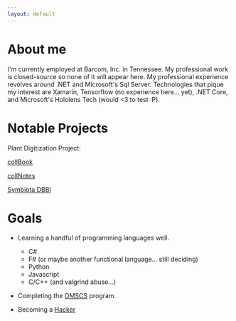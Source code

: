 ```yaml
---
layout: default
---
```

# About me

I'm currently employed at Barcom, Inc. in Tennessee. My professional work is closed-source so none of it will appear here. My professional experience revolves around .NET and Microsoft's Sql Server. Technologies that pique my interest are Xamarin, Tensorflow (no experience here... yet), .NET Core, and Microsoft's Hololens Tech (would <3 to test :P).

# Notable Projects
Plant Digitization Project:

[collBook](https://github.com/CapPow/collBook)

[collNotes](https://github.com/j-h-m/collNotes)

[Symbiota DBBI](https://github.com/j-h-m/Symbiota-Light)

# Goals

 - Learning a handful of programming languages well.
    - C#
    - F# (or maybe another functional language... still deciding)
    - Python
    - Javascript
    - C/C++ (and valgrind abuse...)

 - Completing the [OMSCS](http://www.omscs.gatech.edu/) program.
 
 - Becoming a [Hacker](http://www.catb.org/esr/faqs/hacker-howto.html)
